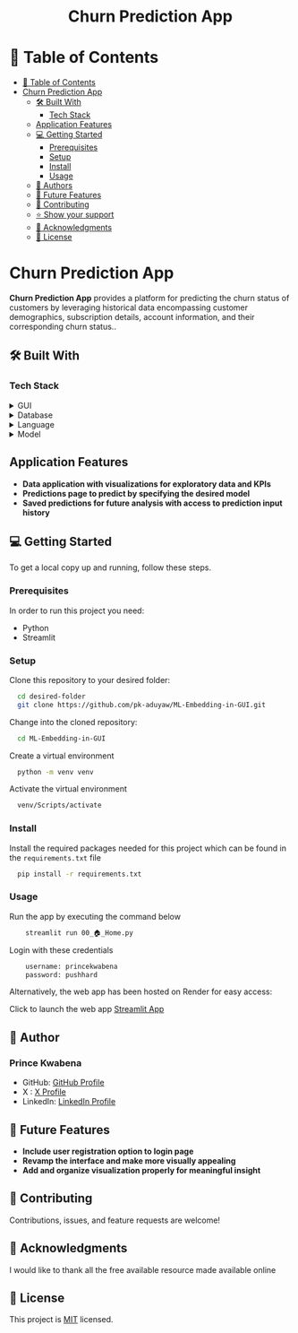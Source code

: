 
<div align="center">
  <h1><b>Churn Prediction App</b></h1>
</div>

<!-- TABLE OF CONTENTS -->

# 📖 Table of Contents

- [📖 Table of Contents](#-table-of-contents)
- [Churn Prediction App](#churn-prediction-app)
  - [🛠 Built With](#-built-with)
    - [Tech Stack](#tech-stack)
  - [Application Features](#application-features)
  - [💻 Getting Started](#-getting-started)
    - [Prerequisites](#prerequisites)
    - [Setup](#setup)
    - [Install](#install)
    - [Usage](#usage)
  - [👥 Authors](#-authors)
  - [🔭 Future Features](#-future-features)
  - [🤝 Contributing](#-contributing)
  - [⭐️ Show your support](#️-show-your-support)
  - [🙏 Acknowledgments](#-acknowledgments)
  - [📝 License](#-license)

<!-- PROJECT DESCRIPTION -->

# Churn Prediction App <a name="about-project"></a>

**Churn Prediction App**  provides a platform for predicting the churn status of customers by leveraging historical data encompassing customer demographics, subscription details, account information, and their corresponding churn status..

## 🛠 Built With <a name="built-with"></a>

### Tech Stack <a name="tech-stack"></a>

<details>
  <summary>GUI</summary>
  <ul>
    <li><a href="">Streamlit</a></li>
  </ul>
</details>

<details>
<summary>Database</summary>
  <ul>
    <li><a href="">Microsoft SQL Server</a></li>
  </ul>
</details>

<details>
<summary>Language</summary>
  <ul>
    <li><a href="">Python</a></li>
  </ul>
</details>

<details>
<summary>Model</summary>
  <ul>
    <li><a href="">Sklearn</a></li>
  </ul>
</details>


## Application Features <a name="application-features"></a>

- **Data application with visualizations for exploratory data and KPIs**
- **Predictions page to predict by specifying the desired model**
- **Saved predictions for future analysis with access to prediction input history**


<!-- GETTING STARTED -->

## 💻 Getting Started <a name="getting-started"></a>

To get a local copy up and running, follow these steps.

### Prerequisites

In order to run this project you need:

- Python
- Streamlit

### Setup

Clone this repository to your desired folder:

```sh
  cd desired-folder
  git clone https://github.com/pk-aduyaw/ML-Embedding-in-GUI.git
```

Change into the cloned repository:

```sh
  cd ML-Embedding-in-GUI
```

Create a virtual environment
```sh
  python -m venv venv
```

Activate the virtual environment
```sh
  venv/Scripts/activate
```

### Install

Install the required packages needed for this project which can be found in the `requirements.txt` file
```sh
  pip install -r requirements.txt
```

### Usage

Run the app by executing the command below

```sh
    streamlit run 00_🏠_Home.py
```

Login with these credentials
```sh
    username: princekwabena
    password: pushhard
```

Alternatively, the web app has been hosted on Render for easy access:

Click to launch the web app [Streamlit App](https://ml-embedding-in-gui.onrender.com/)

## 👥 Author <a name="author"></a>

### Prince Kwabena

- GitHub: [GitHub Profile](https://github.com/pk-aduyaw)
- X : [X Profile](https://twitter.com/pk_aduyaw)
- LinkedIn: [LinkedIn Profile](https://www.linkedin.com/in/prince-kwabena-aduyaw)



## 🔭 Future Features <a name="future-features"></a>


- **Include user registration option to login page**
- **Revamp the interface and make more visually appealing**
- **Add and organize visualization properly for meaningful insight**
  
  



## 🤝 Contributing <a name="contributing"></a>

Contributions, issues, and feature requests are welcome!



## 🙏 Acknowledgments <a name="acknowledgements"></a>

I would like to thank all the free available resource made available online



<!-- LICENSE -->

## 📝 License <a name="license"></a>

This project is [MIT](./LICENSE) licensed.


